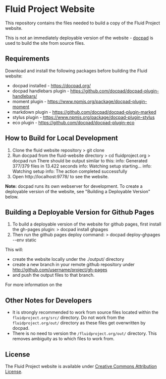 # Fluid Project Website

This repository contains the files needed to build a copy of the Fluid Project website.

This is not an immediately deployable version of the website - [docpad](http://docpad.org/) is used to build the site from source files.

## Requirements

Download and install the following packages before building the Fluid website:

* docpad installed - https://docpad.org/
* docpad handlebars plugin - https://github.com/docpad/docpad-plugin-handlebars/
* moment plugin - https://www.npmjs.org/package/docpad-plugin-moment
* markdown plugin - https://github.com/docpad/docpad-plugin-marked
* stylus plugin - https://www.npmjs.org/package/docpad-plugin-stylus
* eco plugin - https://github.com/docpad/docpad-plugin-eco


## How to Build for Local Development

1. Clone the fluid website repository
        > git clone <fluid-website-git-repo>
2. Run docpad from the fluid-website directory
        > cd fluidproject.org
        > docpad run
   There should be output similar to this:
        info: Generated 377/379 files in 13.422 seconds
        info: Watching setup starting...
        info: Watching setup
        info: The action completed successfully
3. Open http://localhost:9778/ to see the website.

**Note:** docpad runs its own webserver for development. To create a deployable version of the website, see "Building a Deployable Version" below.

## Building a Deployable Version for Github Pages

1. To build a deployable version of the website for github pages, first install the gh-pages plugin:
        > docpad install ghpages
2. Then run the github pages deploy command:
        > docpad deploy-ghpages --env static

This will: 
- create the website locally under the ./output/ directory
- create a new branch in your remote github repository under http://github.com/username/project/gh-pages
- and push the output files to that branch.

For more information on the

## Other Notes for Developers

* It is strongly recommended to work from source files located within the ``fluidproject.org/src/`` directory. Do not work from the ``fluidproject.org/out/`` directory as these files get overwritten by docpad.
* There is no need to version the ``/fluidproject.org/out/`` directory. This removes ambiguity as to which files to work from.

## License

The Fluid Project website is available under [Creative Commons Attribution License](http://creativecommons.org/licenses/by/3.0/).
